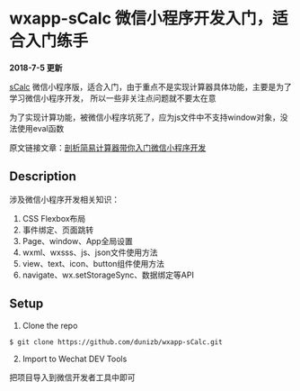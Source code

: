 # wxapp-sCalc 微信小程序开发入门，适合入门练手

**2018-7-5 更新**

[sCalc](https://github.com/dayue12168/wechat/tree/master/wxapp-sCalc) 微信小程序版，适合入门，由于重点不是实现计算器具体功能，主要是为了学习微信小程序开发，
所以一些非关注点问题就不要太在意

为了实现计算功能，被微信小程序坑死了，应为js文件中不支持window对象，没法使用eval函数

原文链接文章：[剖析简易计算器带你入门微信小程序开发](http://www.imooc.com/article/13393)

<!-- 其他微信小程序：[极简天气](https://github.com/dunizb/wxapp-weathermin)，[读你电影](https://github.com/dunizb/wxapp-movie) -->


## Description
涉及微信小程序开发相关知识：

1. CSS Flexbox布局
2. 事件绑定、页面跳转
3. Page、window、App全局设置
4. wxml、wxsss、js、json文件使用方法
5. view、text、icon、button组件使用方法
6. navigate、wx.setStorageSync、数据绑定等API

## Setup

1. Clone the repo
```
$ git clone https://github.com/dunizb/wxapp-sCalc.git
```
2. Import to Wechat DEV Tools

把项目导入到微信开发者工具中即可

